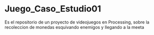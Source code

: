 # Juego_Caso_Estudio01
 Es el repositorio de un proyecto de videojuegos en Processing, sobre la recoleccion de monedas esquivando enemigos y llegando a la meeta
